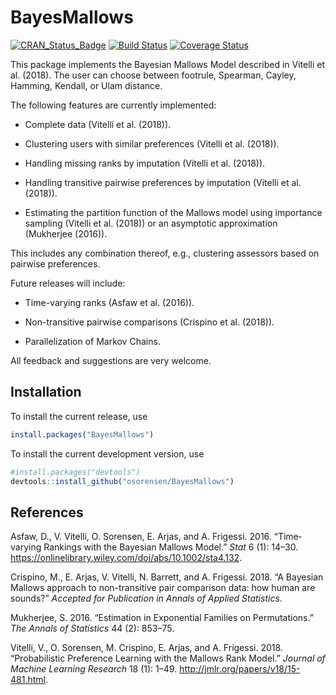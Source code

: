
<!-- README.md is generated from README.Rmd. Please edit that file -->

# BayesMallows

[![CRAN\_Status\_Badge](http://www.r-pkg.org/badges/version/BayesMallows)](https://cran.r-project.org/package=BayesMallows)
[![Build
Status](https://travis-ci.org/osorensen/BayesMallows.svg?branch=master)](https://travis-ci.org/osorensen/BayesMallows)
[![Coverage
Status](https://img.shields.io/codecov/c/github/osorensen/BayesMallows/master.svg)](https://codecov.io/github/osorensen/BayesMallows?branch=master)

This package implements the Bayesian Mallows Model described in Vitelli
et al. (2018). The user can choose between footrule, Spearman, Cayley,
Hamming, Kendall, or Ulam distance.

The following features are currently implemented:

  - Complete data (Vitelli et al. (2018)).

  - Clustering users with similar preferences (Vitelli et al. (2018)).

  - Handling missing ranks by imputation (Vitelli et al. (2018)).

  - Handling transitive pairwise preferences by imputation (Vitelli et
    al. (2018)).

  - Estimating the partition function of the Mallows model using
    importance sampling (Vitelli et al. (2018)) or an asymptotic
    approximation (Mukherjee (2016)).

This includes any combination thereof, e.g., clustering assessors based
on pairwise preferences.

Future releases will include:

  - Time-varying ranks (Asfaw et al. (2016)).

  - Non-transitive pairwise comparisons (Crispino et al. (2018)).

  - Parallelization of Markov Chains.

All feedback and suggestions are very welcome.

## Installation

To install the current release, use

``` r
install.packages("BayesMallows")
```

To install the current development version, use

``` r
#install.packages("devtools")
devtools::install_github("osorensen/BayesMallows")
```

## References

<div id="refs" class="references">

<div id="ref-asfaw2016">

Asfaw, D., V. Vitelli, O. Sorensen, E. Arjas, and A. Frigessi. 2016.
“Time‐varying Rankings with the Bayesian Mallows Model.” *Stat* 6 (1):
14–30. <https://onlinelibrary.wiley.com/doi/abs/10.1002/sta4.132>.

</div>

<div id="ref-crispino2018">

Crispino, M., E. Arjas, V. Vitelli, N. Barrett, and A. Frigessi. 2018.
“A Bayesian Mallows approach to non-transitive pair comparison data:
how human are sounds?” *Accepted for Publication in Annals of Applied
Statistics*.

</div>

<div id="ref-mukherjee2016">

Mukherjee, S. 2016. “Estimation in Exponential Families on
Permutations.” *The Annals of Statistics* 44 (2): 853–75.

</div>

<div id="ref-vitelli2018">

Vitelli, V., O. Sorensen, M. Crispino, E. Arjas, and A. Frigessi. 2018.
“Probabilistic Preference Learning with the Mallows Rank Model.”
*Journal of Machine Learning Research* 18 (1): 1–49.
<http://jmlr.org/papers/v18/15-481.html>.

</div>

</div>
